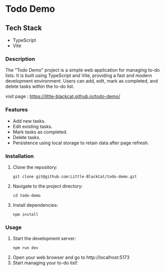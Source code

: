 # Todo Demo

## Tech Stack
- TypeScript
- Vite

### Description
The "Todo Demo" project is a simple web application for managing to-do lists. It is built using TypeScript and Vite, providing a fast and modern development environment. Users can add, edit, mark as completed, and delete tasks within the to-do list.

visit page : https://little-blackcat.github.io/todo-demo/

### Features
- Add new tasks.
- Edit existing tasks.
- Mark tasks as completed.
- Delete tasks.
- Persistence using local storage to retain data after page refresh.

### Installation
1. Clone the repository: 
    ```
    git clone git@github.com:Little-BlackCat/todo-demo.git
    ```
2. Navigate to the project directory: 
    ```
    cd todo-demo
    ```
3. Install dependencies: 
    ```
    npm install
    ```

### Usage
1. Start the development server: 
    ```
    npm run dev
    ```
2. Open your web browser and go to http://localhost:5173
3. Start managing your to-do list!
